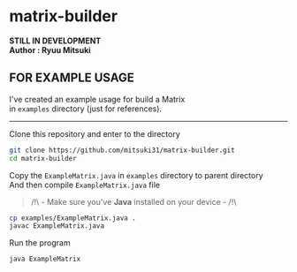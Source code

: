 # matrix-builder
**STILL IN DEVELOPMENT<br>**
**Author : Ryuu Mitsuki<br>**

## FOR EXAMPLE USAGE
I've created an example usage for build a Matrix<br>
in `examples` directory (just for references).<br>

---

Clone this repository and enter to the directory<br>
```bash
git clone https://github.com/mitsuki31/matrix-builder.git
cd matrix-builder
```

Copy the `ExampleMatrix.java` in `examples` directory to parent directory<br>
And then compile `ExampleMatrix.java` file
> /!\ - Make sure you've **Java** installed on your device - /!\
```bash
cp examples/ExampleMatrix.java .
javac ExampleMatrix.java
```

Run the program
```
java ExampleMatrix
```
